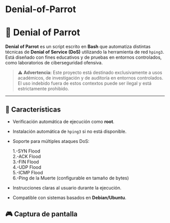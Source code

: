 # Denial-of-Parrot
# 🦜 Denial of Parrot

**Denial of Parrot** es un script escrito en **Bash** que automatiza distintas técnicas de **Denial of Service (DoS)** utilizando la herramienta de red `hping3`. Está diseñado con fines educativos y de pruebas en entornos controlados, como laboratorios de ciberseguridad ofensiva.

> ⚠️ **Advertencia:** Este proyecto está destinado exclusivamente a usos académicos, de investigación y de auditoría en entornos controlados. El uso indebido fuera de estos contextos puede ser ilegal y está estrictamente prohibido.

---

## 📌 Características

- Verificación automática de ejecución como **root**.
- Instalación automática de `hping3` si no está disponible.
- Soporte para múltiples ataques DoS:

  1.-SYN Flood  
  2.-ACK Flood  
  3.-FIN Flood  
  4.-UDP Flood  
  5.-ICMP Flood  
  6.-Ping de la Muerte (configurable en tamaño de bytes)

- Instrucciones claras al usuario durante la ejecución.
- Compatible con sistemas basados en **Debian/Ubuntu**.



## 🎮 Captura de pantalla

